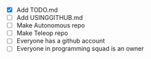 - [X] Add TODO.md
- [ ] Add USINGGITHUB.md
- [ ] Make Autonomous repo
- [ ] Make Teleop repo
- [ ] Everyone has a github account
- [ ] Everyone in programming squad is an owner
